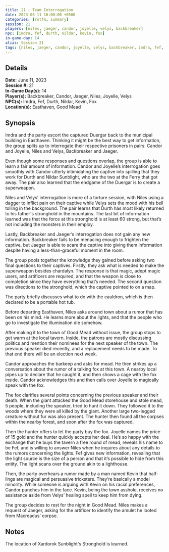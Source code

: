 ```yaml
---
title: 21 - Team Interrogation
date: 2023-06-11 16:00:00 +0500
categories: [rotfm, summary]
session: 21
players: [niles, jaeger, candor, joyelle, velys, backbreaker]
npc: [imdra, fef, durth, nildar, kevin, fox]
in-game-day: 14
alias: Session 21
tags: [niles, jaeger, candor, joyelle, velys, backbreaker, imdra, fef, durth, nildar, kevin, fox]
---
```


## Details

**Date:** June 11, 2023 <br>
**Session #:** 21 <br>
**In-Game Day(s):** 14 <br>
**Player(s):** Backbreaker, Candor, Jaeger, Niles, Joyelle, Velys <br>
**NPC(s):** Imdra, Fef, Durth, Nildar, Kevin, Fox <br>
**Location(s):** Easthaven, Good Mead

## Synopsis
Imdra and the party escort the captured Duergar back to the municipal building in Easthaven. Thinking it might be the best way to get information, the group splits up to interrogate their respective prisoners in pairs: Candor and Joyelle, Niles and Velys, Backbreaker and Jaeger.

Even though some responses and questions overlap, the group is able to learn a fair amount of information. Candor and Joyelle’s interrogation goes smoothly with Candor utterly intimidating the captive into spilling that they work for Durth and Nildar Sunblight, who are the two at the Ferry that got away. The pair also learned that the endgame of the Duergar is to create a superweapon.

Niles and Velys’ interrogation is more of a torture session, with Niles using a dagger to inflict pain on their captive while Velys sets the mood with his bell tolling in the background. The pair learns that Durth has most likely returned to his father's stronghold in the mountains. The last bit of information learned was that the force at this stronghold is at least 60 strong, but that’s not including the monsters in their employ.

Lastly, Backbreaker and Jaeger’s interrogation does not gain any new information. Backbreaker fails to be menacing enough to frighten the captive, but Jaeger is able to scare the captive into giving them information despite having a less-than-graceful moment in the room.

The group pools together the knowledge they gained before asking two final questions to their captives. Firstly, they ask what is needed to make the superweapon besides chardalyn. The response is that magic, adept magic users, and artificers are required, and that the weapon is close to completion since they have everything that’s needed. The second question was directions to the stronghold, which the captive pointed to on a map.

The party briefly discusses what to do with the cauldron, which is then declared to be a portable hot tub.

Before departing Easthaven, Niles asks around town about a rumor that has been on his mind. He learns more about the lights, and that the people who go to investigate the illumination die somehow.

After making it to the town of Good Mead without issue, the group stops to get warm at the local tavern. Inside, the patrons are mostly discussing politics and mention their nominees for the next speaker of the town. The previous speaker died recently, and a replacement needs to be made. To that end there will be an election next week.

Candor approaches the barkeep and asks for mead. He then strikes up a conversation about the rumor of a talking fox at this town. A nearby local pipes up to declare that he caught it, and then shows a cage with the fox inside. Candor acknowledges this and then calls over Joyelle to magically speak with the fox.

The fox clarifies several points concerning the previous speaker and their death. When the giant attacked the Good Mead storehouse and stole mead, 5 people, including the speaker, tried to hunt it down. They followed it to the woods where they were all killed by the giant. Another large two-legged creature without fur was also present. The hunter then found all the corpses within the nearby forest, and soon after the fox was captured.

Then the hunter offers to let the party buy the fox. Joyelle names the price of 15 gold and the hunter quickly accepts her deal. He’s so happy with the exchange that he buys the tavern a free round of mead, reveals his name to be Fef, and is willing to answer Niles when he inquires about any details to the rumors concerning the lights. Fef gives new information, revealing that the light source is the size of a person and that it’s possible to hide from this entity. The light scans over the ground akin to a lighthouse.

Then, the party overhears a rumor made by a man named Kevin that half-lings are magical and persuasive tricksters. They’re basically a model minority. While someone is arguing with Kevin on his racial preferences, Candor punches him in the face. Kevin, being the town asshole, receives no assistance aside from Velys’ healing spell to keep him from dying.

The group decides to rest for the night in Good Mead. Niles makes a request of Jaeger, asking for the artificer to identify the amulet he looted from Macreadus’ corpse.

## Notes
The location of Xardorok Sunblight's Stronghold is learned. 